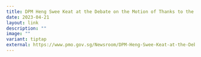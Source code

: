 ```yaml
---
title: DPM Heng Swee Keat at the Debate on the Motion of Thanks to the President 2023
date: 2023-04-21
layout: link
description: ""
image: ""
variant: tiptap
external: https://www.pmo.gov.sg/Newsroom/DPM-Heng-Swee-Keat-at-the-Debate-on-the-Motion-of-Thanks-to-the-Presidents-Address-in-Parliament
---
```

